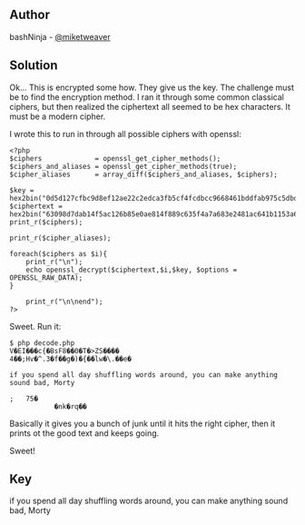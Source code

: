 
## Author
bashNinja - [@miketweaver](https://twitter.com/miketweaver)

## Solution
Ok... This is encrypted some how. They give us the key. The challenge must be to find the encryption method. I ran it through some common classical ciphers, but then realized the ciphertext all seemed to be hex characters. It must be a modern cipher. 

I wrote this to run in through all possible ciphers with openssl:
```
<?php
$ciphers             = openssl_get_cipher_methods();
$ciphers_and_aliases = openssl_get_cipher_methods(true);
$cipher_aliases      = array_diff($ciphers_and_aliases, $ciphers);

$key =  hex2bin("0d5d127cfbc9d8ef12ae22c2edca3fb5cf4fcdbcc9668461bddfab975c5dbdff");
$ciphertext = hex2bin("63098d7dab14f5ac126b85e0ae814f889c635f4a7a683e2481ac641b1153a66e45c8861fc1f26dd4dec123841ffeb288c7f7be032a833883b5637d88a894e4b12644dca0aaea941f6997920492085919ddf7d2ec2744362195bcb2ffed7f6eab");
print_r($ciphers);

print_r($cipher_aliases);

foreach($ciphers as $i){
	print_r("\n");
	echo openssl_decrypt($ciphertext,$i,$key, $options = OPENSSL_RAW_DATA);
}

	print_r("\n\nend");
?>
```

Sweet. Run it:
```
$ php decode.php
V�EI���c{�BsF8��0�T�>ZS����
4��;Hv�^.3�f��g�)�{��lw�\.��e�

if you spend all day shuffling words around, you can make anything sound bad, Morty

;	75�
           �nk�rq��
```
Basically it gives you a bunch of junk until it hits the right cipher, then it prints ot the good text and keeps going.

Sweet!
## Key
if you spend all day shuffling words around, you can make anything sound bad, Morty
